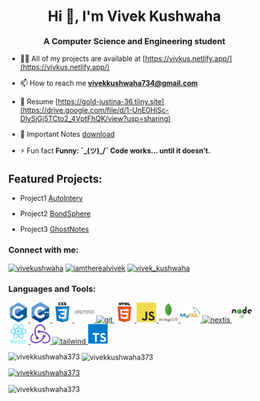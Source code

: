 <h1 align="center">Hi 👋, I'm Vivek Kushwaha</h1>
<h3 align="center">A Computer Science and Engineering student</h3>

- 👨‍💻 All of my projects are available at [https://vivkus.netlify.app/](https://vivkus.netlify.app/)

- 📫 How to reach me **vivekkushwaha734@gmail.com**

- 📄 Resume [https://gold-justina-36.tiiny.site](https://drive.google.com/file/d/1-UnE0HiSc-DlySjGj5TCto2_4VptFhQK/view?usp=sharing)

- 📝 Important Notes  [download](https://github.com/vivekkushwaha373/Notes)

- ⚡ Fun fact **Funny: ¯\_(ツ)_/¯ Code works… until it doesn’t.**

  
<h2 align="left">Featured Projects:</h1>

- Project1 [AutoInterv](https://github.com/vivekkushwaha373/AutoInterv.git)

- Project2 [BondSphere](https://github.com/vivekkushwaha373/BondSpheree.git)

- Project3 [GhostNotes](https://github.com/vivekkushwaha373/GhostNotes.git)



<h3 align="left">Connect with me:</h3>
<p align="left">
<a href="https://linkedin.com/in/vivekushwaha" target="blank"><img align="center" src="https://raw.githubusercontent.com/rahuldkjain/github-profile-readme-generator/master/src/images/icons/Social/linked-in-alt.svg" alt="vivekushwaha" height="30" width="40" /></a>
<a href="https://instagram.com/iamtherealvivek" target="blank"><img align="center" src="https://raw.githubusercontent.com/rahuldkjain/github-profile-readme-generator/master/src/images/icons/Social/instagram.svg" alt="iamtherealvivek" height="30" width="40" /></a>
<a href="https://auth.geeksforgeeks.org/user/vivek_kushwaha" target="blank"><img align="center" src="https://raw.githubusercontent.com/rahuldkjain/github-profile-readme-generator/master/src/images/icons/Social/geeks-for-geeks.svg" alt="vivek_kushwaha" height="30" width="40" /></a>
</p>

<h3 align="left">Languages and Tools:</h3>
<p align="left"> <a href="https://www.cprogramming.com/" target="_blank" rel="noreferrer"> <img src="https://raw.githubusercontent.com/devicons/devicon/master/icons/c/c-original.svg" alt="c" width="40" height="40"/> </a> <a href="https://www.w3schools.com/cpp/" target="_blank" rel="noreferrer"> <img src="https://raw.githubusercontent.com/devicons/devicon/master/icons/cplusplus/cplusplus-original.svg" alt="cplusplus" width="40" height="40"/> </a> <a href="https://www.w3schools.com/css/" target="_blank" rel="noreferrer"> <img src="https://raw.githubusercontent.com/devicons/devicon/master/icons/css3/css3-original-wordmark.svg" alt="css3" width="40" height="40"/> </a> <a href="https://expressjs.com" target="_blank" rel="noreferrer"> <img src="https://raw.githubusercontent.com/devicons/devicon/master/icons/express/express-original-wordmark.svg" alt="express" width="40" height="40"/> </a> <a href="https://git-scm.com/" target="_blank" rel="noreferrer"> <img src="https://www.vectorlogo.zone/logos/git-scm/git-scm-icon.svg" alt="git" width="40" height="40"/> </a> <a href="https://www.w3.org/html/" target="_blank" rel="noreferrer"> <img src="https://raw.githubusercontent.com/devicons/devicon/master/icons/html5/html5-original-wordmark.svg" alt="html5" width="40" height="40"/> </a> <a href="https://developer.mozilla.org/en-US/docs/Web/JavaScript" target="_blank" rel="noreferrer"> <img src="https://raw.githubusercontent.com/devicons/devicon/master/icons/javascript/javascript-original.svg" alt="javascript" width="40" height="40"/> </a> <a href="https://www.mongodb.com/" target="_blank" rel="noreferrer"> <img src="https://raw.githubusercontent.com/devicons/devicon/master/icons/mongodb/mongodb-original-wordmark.svg" alt="mongodb" width="40" height="40"/> </a> <a href="https://www.mysql.com/" target="_blank" rel="noreferrer"> <img src="https://raw.githubusercontent.com/devicons/devicon/master/icons/mysql/mysql-original-wordmark.svg" alt="mysql" width="40" height="40"/> </a> <a href="https://nextjs.org/" target="_blank" rel="noreferrer"> <img src="https://cdn.worldvectorlogo.com/logos/nextjs-2.svg" alt="nextjs" width="40" height="40"/> </a> <a href="https://nodejs.org" target="_blank" rel="noreferrer"> <img src="https://raw.githubusercontent.com/devicons/devicon/master/icons/nodejs/nodejs-original-wordmark.svg" alt="nodejs" width="40" height="40"/> </a> <a href="https://reactjs.org/" target="_blank" rel="noreferrer"> <img src="https://raw.githubusercontent.com/devicons/devicon/master/icons/react/react-original-wordmark.svg" alt="react" width="40" height="40"/> </a> <a href="https://redux.js.org" target="_blank" rel="noreferrer"> <img src="https://raw.githubusercontent.com/devicons/devicon/master/icons/redux/redux-original.svg" alt="redux" width="40" height="40"/> </a> <a href="https://tailwindcss.com/" target="_blank" rel="noreferrer"> <img src="https://www.vectorlogo.zone/logos/tailwindcss/tailwindcss-icon.svg" alt="tailwind" width="40" height="40"/> </a> <a href="https://www.typescriptlang.org/" target="_blank" rel="noreferrer"> <img src="https://raw.githubusercontent.com/devicons/devicon/master/icons/typescript/typescript-original.svg" alt="typescript" width="40" height="40"/> </a> </p>

<p><img align="left" src="https://github-readme-stats.vercel.app/api/top-langs?username=vivekkushwaha373&show_icons=true&locale=en&layout=compact" alt="vivekkushwaha373" /></p>

<p>&nbsp;<img align="center" src="https://github-readme-stats.vercel.app/api?username=vivekkushwaha373&show_icons=true&locale=en" alt="vivekkushwaha373" /></p>

<p align="left"> <a href="https://github.com/ryo-ma/github-profile-trophy"><img src="https://github-profile-trophy.vercel.app/?username=vivekkushwaha373" alt="vivekkushwaha373" /></a> </p>

<p><img align="center" src="https://github-readme-streak-stats.herokuapp.com/?user=vivekkushwaha373&" alt="vivekkushwaha373" /></p>
